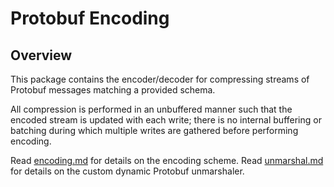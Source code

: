 # Protobuf Encoding

## Overview

This package contains the encoder/decoder for compressing streams of Protobuf messages matching a provided schema.

All compression is performed in an unbuffered manner such that the encoded stream is updated with each write; there is no internal buffering or batching during which multiple writes are gathered before performing encoding.

Read [encoding.md](./encoding.md) for details on the encoding scheme.
Read [unmarshal.md](./unmarshal.md) for details on the custom dynamic Protobuf unmarshaler.